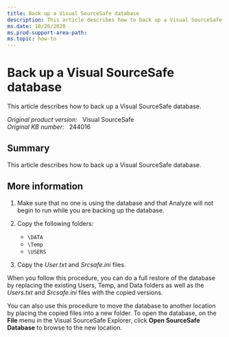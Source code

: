 ```yaml
---
title: Back up a Visual SourceSafe database
description: This article describes how to back up a Visual SourceSafe database.
ms.date: 10/26/2020
ms.prod-support-area-path: 
ms.topic: how-to
---
```

# Back up a Visual SourceSafe database

This article describes how to back up a Visual SourceSafe database.

_Original product version:_ &nbsp; Visual SourceSafe  
_Original KB number:_ &nbsp; 244016

## Summary

This article describes how to back up a Visual SourceSafe database.

## More information

1. Make sure that no one is using the database and that Analyze will not begin to run while you are backing up the database.
2. Copy the following folders:

    - `\DATA`
    - `\Temp`
    - `\USERS`

3. Copy the *User.txt* and *Srcsafe.ini* files.

When you follow this procedure, you can do a full restore of the database by replacing the existing Users, Temp, and Data folders as well as the *Users.txt* and *Srcsafe.ini* files with the copied versions.

You can also use this procedure to move the database to another location by placing the copied files into a new folder. To open the database, on the **File** menu in the Visual SourceSafe Explorer, click **Open SourceSafe Database** to browse to the new location.
